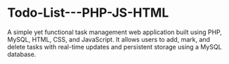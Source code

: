 # Todo-List---PHP-JS-HTML
A simple yet functional task management web application built using PHP, MySQL, HTML, CSS, and JavaScript. It allows users to add, mark, and delete tasks with real-time updates and persistent storage using a MySQL database.

